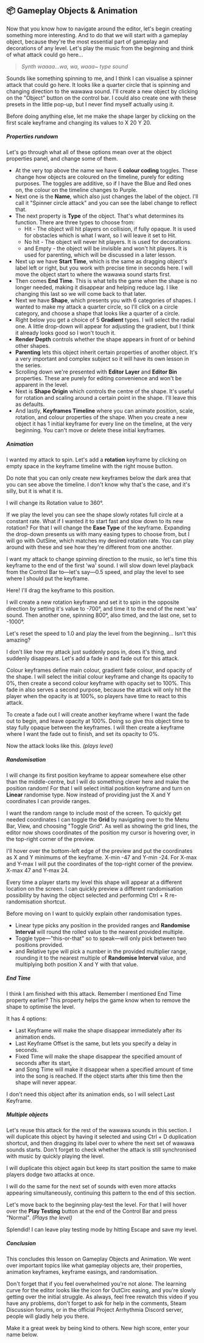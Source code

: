 ## 📦 Gameplay Objects & Animation
Now that you know how to navigate around the editor, let's begin creating something more interesting. And to do that we will start with a gameplay object, because they're the most essential part of gameplay and decorations of any level.
Let's play the music from the beginning and think of what attack could go here...

> *Synth waaaa...wa, wa, waaa~ type sound*

Sounds like something spinning to me, and I think I can visualise a spinner attack that could go here. It looks like a quarter circle that is spinning and changing direction to the wawawa sound.
I'll create a new object by clicking on the "Object" button on the control bar. I could also create one with these presets in the little pop-up, but I never find myself actually using it.

Before doing anything else, let me make the shape larger by clicking on the first scale keyframe and changing its values to X 20 Y 20.

##### Properties rundown
Let's go through what all of these options mean over at the object properties panel, and change some of them.
* At the very top above the name we have 6 **colour coding** toggles. These change how objects are coloured on the timeline, purely for editing purposes. The toggles are additive, so if I have the Blue and Red ones on, the colour on the timeline changes to Purple.
* Next one is the **Name**, which also just changes the label of the object. I'll call it "Spinner circle attack" and you can see the label change to reflect that.
* The next property is **Type** of the object. That's what determines its function. There are three types to choose from:
	* Hit - The object will hit players on collision, if fully opaque. It is used for obstacles which is what I want, so I will leave it set to Hit.
	* No hit - The object will never hit players. It is used for decorations.
	* and Empty - the object will be invisible and won't hit players. It is used for parenting, which will be discussed in a later lesson.
* Next up we have **Start Time**, which is the same as dragging object's label left or right, but you work with precise time in seconds here. I will move the object start to where the wawawa sound starts first.
* Then comes **End Time**. This is what tells the game when the shape is no longer needed, making it disappear and helping reduce lag. I like changing this last so we will come back to that later.
* Next we have **Shape**, which presents you with 6 categories of shapes. I wanted to make my attack a quarter circle, so I'll click on a circle category, and choose a shape that looks like a quarter of a circle.
* Right below you get a choice of 5 **Gradient** types. I will select the radial one. A little drop-down will appear for adjusting the gradient, but I think it already looks good so I won't touch it.
* **Render Depth** controls whether the shape appears in front of or behind other shapes.
* **Parenting** lets this object inherit certain properties of another object. It's a very important and complex subject so it will have its own lesson in the series.
* Scrolling down we're presented with **Editor Layer** and **Editor Bin** properties. These are purely for editing convenience and won't be apparent in the level.
* Next is **Shape Origin** which controls the centre of the shape. It's useful for rotation and scaling around a certain point in the shape. I'll leave this as defaults.
* And lastly, **Keyframes Timeline** where you can animate position, scale, rotation, and colour properties of the shape. When you create a new object it has 1 initial keyframe for every line on the timeline, at the very beginning. You can't move or delete these initial keyframes.

##### Animation
I wanted my attack to spin. Let's add a **rotation** keyframe by clicking on empty space in the keyframe timeline with the right mouse button.

Do note that you can only create new keyframes below the dark area that you can see above the timeline. I don't know why that's the case, and it's silly, but it is what it is.

I will change its Rotation value to 360°.

If we play the level you can see the shape slowly rotates full circle at a constant rate. What if I wanted it to start fast and slow down to its new rotation? For that I will change the **Ease Type** of the keyframe. Expanding the drop-down presents us with many easing types to choose from, but I will go with OutSine, which matches my desired rotation rate. You can play around with these and see how they're different from one another.

I want my attack to change spinning direction to the music, so let's time this keyframe to the end of the first 'wa' sound. I will slow down level playback from the Control Bar to—let's say—0.5 speed, and play the level to see where I should put the keyframe.

Here! I'll drag the keyframe to this position.

I will create a new rotation keyframe and set it to spin in the opposite direction by setting it's value to -700°, and time it to the end of the next 'wa' sound. Then another one, spinning 800°, also timed, and the last one, set to -1000°.

Let's reset the speed to 1.0 and play the level from the beginning... Isn't this amazing?

I don't like how my attack just suddenly pops in, does it's thing, and suddenly disappears. Let's add a fade in and fade out for this attack.

Colour keyframes define main colour, gradient fade colour, and opacity of the shape. I will select the initial colour keyframe and change its opacity to 0%, then create a second colour keyframe with opacity set to 100%. This fade in also serves a second purpose, because the attack will only hit the player when the opacity is at 100%, so players have time to react to this attack.

To create a fade out I will create another keyframe where I want the fade out to begin, and leave opacity at 100%. Doing so give this object time to stay fully opaque between the keyframes. I will then create a keyframe where I want the fade out to finish, and set its opacity to 0%.

Now the attack looks like this. *(plays level)*

##### Randomisation
I will change its first position keyframe to appear somewhere else other than the middle-centre, but I will do something clever here and make the position random! For that I will select initial position keyframe and turn on **Linear** randomise type. Now instead of providing just the X and Y coordinates I can provide ranges.

I want the random range to include most of the screen. To quickly get needed coordinates I can toggle the **Grid** by navigating over to the Menu Bar, View, and choosing "Toggle Grid". As well as showing the grid lines, the editor now shows coordinates of the position my cursor is hovering over, in the top-right corner of the preview.

I'll hover over the bottom-left edge of the preview and put the coordinates as X and Y minimums of the keyframe. X-min -47 and Y-min -24. For X-max and Y-max I will put the coordinates of the top-right corner of the preview. X-max 47 and Y-max 24.

Every time a player starts my level this shape will appear at a different location on the screen. I can quickly preview a different randomisation possibility by having the object selected and performing Ctrl + R re-randomisation shortcut.

Before moving on I want to quickly explain other randomisation types.
* Linear type picks any position in the provided ranges and **Randomise Interval** will round the rolled value to the nearest provided multiple.
* Toggle type—"this-or-that" so to speak—will only pick between two positions provided.
* and Relative type will pick a number in the provided multiplier range, rounding it to the nearest multiple of **Randomise Interval** value, and multiplying both position X and Y with that value.

##### End Time
I think I am finished with this attack. Remember I mentioned End Time property earlier? This property helps the game know when to remove the shape to optimise the level.

It has 4 options:
* Last Keyframe will make the shape disappear immediately after its animation ends.
* Last Keyframe Offset is the same, but lets you specify a delay in seconds.
* Fixed Time will make the shape disappear the specified amount of seconds after its start,
* and Song Time will make it disappear when a specified amount of time into the song is reached. If the object starts after this time then the shape will never appear.

I don't need this object after its animation ends, so I will select Last Keyframe.

##### Multiple objects
Let's reuse this attack for the rest of the wawawa sounds in this section. I will duplicate this object by having it selected and using Ctrl + D duplication shortcut, and then dragging its label over to where the next set of wawawa sounds starts. Don't forget to check whether the attack is still synchronised with music by quickly playing the level.

I will duplicate this object again but keep its start position the same to make players dodge two attacks at once.

I will do the same for the next set of sounds with even more attacks appearing simultaneously, continuing this pattern to the end of this section.

Let's move back to the beginning play-test the level. For that I will hover over the **Play Testing** button at the end of the Control Bar and press "Normal". *(Plays the level)*

Splendid! I can leave play testing mode by hitting Escape and save my level.

##### Conclusion
This concludes this lesson on Gameplay Objects and Animation. We went over important topics like what gameplay objects are, their properties, animation keyframes, keyframe easings, and randomisation.

Don't forget that if you feel overwhelmed you're not alone. The learning curve for the editor looks like the icon for OutCirc easing, and you're slowly getting over the initial struggle. As always, feel free rewatch this video if you have any problems, don't forget to ask for help in the comments, Steam Discussion forums, or in the official Project Arrhythmia Discord server, people will gladly help you there.

Make it a great week by being kind to others. New high score, enter your name below.
